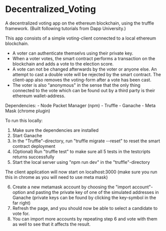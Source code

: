 # Decentralized_Voting
A decentralized voting app on the ethereum blockchain, using the truffle framework. (Built following tutorials from Dapp University.)

This app consists of a simple voting-client connected to a local ethereum blockchain.
- A voter can authenticate themselvs using their private key.
- When a voter votes, the smart contract performs a transaction on the blockchain and adds a vote to the election score.
- A vote can not be changed afterwards by the voter or anyone else. An attempt to cast a double vote will be rejected by the smart contract. The client-app also removes the voting-form after a vote has been cast.
- The voter is also "anonymous" in the sense that the only thing connected to the vote which can be found out by a third party is their ethereum wallet-address.

Dependencies:
    - Node Packet Manager (npm)
    - Truffle
    - Ganache
    - Meta Mask (chrome plugin)

To run this locally:
1. Make sure the dependencies are installed
2. Start Ganache
3. In the "Truffle"-directory, run "truffle migrate --reset" to reset the smart contract deployment
4. (Optional) Run "truffle test" to make sure all 5 tests in the testcripts returns successfully
5. Start the local server using "npm run dev" in the "truffle"-directory

The client application will now start on localhost:3000 (make sure you run this in chrome as you will need to use meta mask)

6. Create a new metamask account by choosing the "import account"-option and pasting the private key of one of the simulated addresses in Ganache (private keys can be found by clicking the key-symbol in the far right)
7. Refresh the page, and you should now be able to select a candidate to vote for.
8. You can import more accounts by repeating step 6 and vote with them as well to see that it affects the result.
